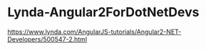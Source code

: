 # Lynda-Angular2ForDotNetDevs
https://www.lynda.com/AngularJS-tutorials/Angular2-NET-Developers/500547-2.html
